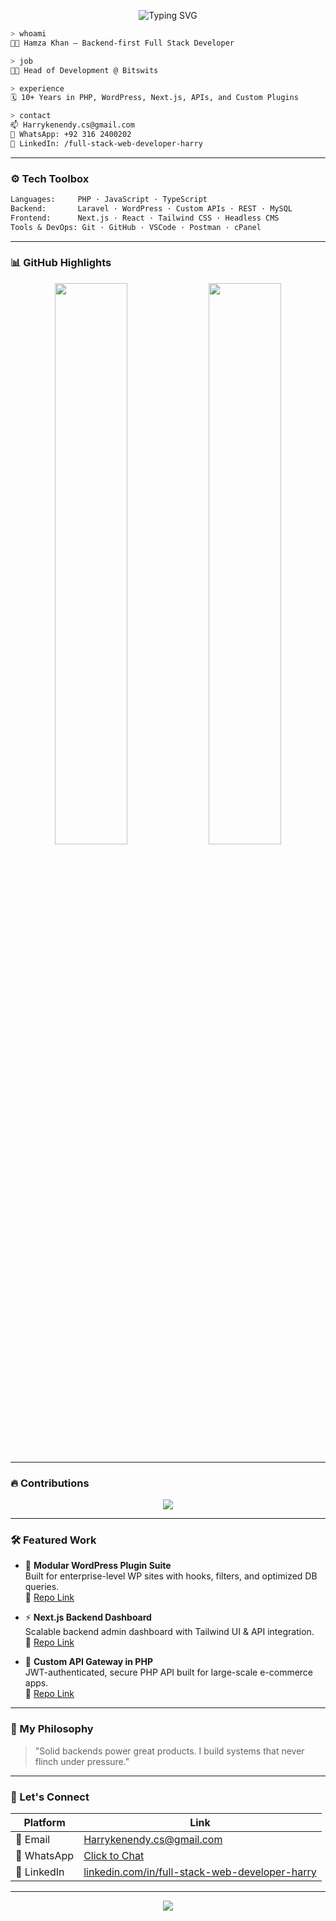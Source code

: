 <p align="center">
  <img src="https://readme-typing-svg.demolab.com?font=Fira+Code&weight=500&size=22&duration=3000&pause=1000&center=true&vCenter=true&width=600&lines=Hi%2C+I'm+Hamza+Khan+%F0%9F%91%A8%E2%80%8D%F0%9F%92%BB;10%2B+Years+in+Web+Development;Backend+Specialist+%7C+PHP+%7C+WordPress+%7C+APIs;Currently+Head+of+Development+at+Bitswits" alt="Typing SVG" />
</p>

```bash
> whoami
🧑‍💻 Hamza Khan — Backend-first Full Stack Developer

> job
👨‍💼 Head of Development @ Bitswits

> experience
🗓️ 10+ Years in PHP, WordPress, Next.js, APIs, and Custom Plugins

> contact
📫 Harrykenendy.cs@gmail.com
💬 WhatsApp: +92 316 2400202
🔗 LinkedIn: /full-stack-web-developer-harry
```

---

### ⚙️ Tech Toolbox

```txt
Languages:     PHP · JavaScript · TypeScript
Backend:       Laravel · WordPress · Custom APIs · REST · MySQL
Frontend:      Next.js · React · Tailwind CSS · Headless CMS
Tools & DevOps: Git · GitHub · VSCode · Postman · cPanel
```

---

### 📊 GitHub Highlights

<p align="center">
  <img src="https://github-readme-stats.vercel.app/api?username=Harrythedevelopercs&show_icons=true&theme=radical&hide_border=true" width="48%" />
  <img src="https://github-readme-stats.vercel.app/api/top-langs/?username=Harrythedevelopercs&layout=compact&theme=radical&hide_border=true" width="48%" />
</p>

---

### 🔥 Contributions

<p align="center">
  <img src="https://github-profile-trophy.vercel.app/?username=Harrythedevelopercs&theme=onedark&no-frame=true&no-bg=true&margin-w=4" />
</p>

---

### 🛠️ Featured Work

- 🧩 **Modular WordPress Plugin Suite**  
  Built for enterprise-level WP sites with hooks, filters, and optimized DB queries.  
  🔗 [Repo Link](https://github.com/Harrythedevelopercs/wp-plugin-suite)

- ⚡ **Next.js Backend Dashboard**  
  Scalable backend admin dashboard with Tailwind UI & API integration.  
  🔗 [Repo Link](https://github.com/Harrythedevelopercs/nextjs-starter)

- 🔐 **Custom API Gateway in PHP**  
  JWT-authenticated, secure PHP API built for large-scale e-commerce apps.  
  🔗 [Repo Link](https://github.com/Harrythedevelopercs/backend-utils)

---

### 🧠 My Philosophy

> "Solid backends power great products. I build systems that never flinch under pressure."

---

### 🤝 Let's Connect

| Platform | Link |
|---------|------|
| 📧 Email | [Harrykenendy.cs@gmail.com](mailto:Harrykenendy.cs@gmail.com) |
| 💬 WhatsApp | [Click to Chat](https://wa.me/923162400202) |
| 🔗 LinkedIn | [linkedin.com/in/full-stack-web-developer-harry](https://www.linkedin.com/in/full-stack-web-developer-harry/) |

---

<p align="center">
  <img src="https://capsule-render.vercel.app/api?type=waving&color=gradient&height=120&section=footer" />
</p>
